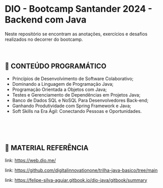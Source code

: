# DIO - Bootcamp Santander 2024 - Backend com Java
Neste repositório se encontram as anotações, exercícios e desafios realizados no decorrer do bootcamp.
<br>
<br>
<br>

## 📘 CONTEÚDO PROGRAMÁTICO
- Princípios de Desenvolvimento de Software Colaborativo;
- Dominando a Linguagem de Programação Java;
- Programação Orientada a Objetos com Java;
- Testes e Gerenciamento de Dependências em Projetos Java;
- Banco de Dados SQL e NoSQL Para Desenvolvedores Back-end;
- Ganhando Produtividade com Spring Framework e Java;
- Soft Skills na Era Ágil: Conectando Pessoas e Oportunidades.

<br>
<br>
<br>

## 📖 MATERIAL REFERÊNCIA 
link: https://web.dio.me/

link: https://github.com/digitalinnovationone/trilha-java-basico/tree/main

link: https://felipe-silva-aguiar.gitbook.io/dio-java/gitbook/summary

